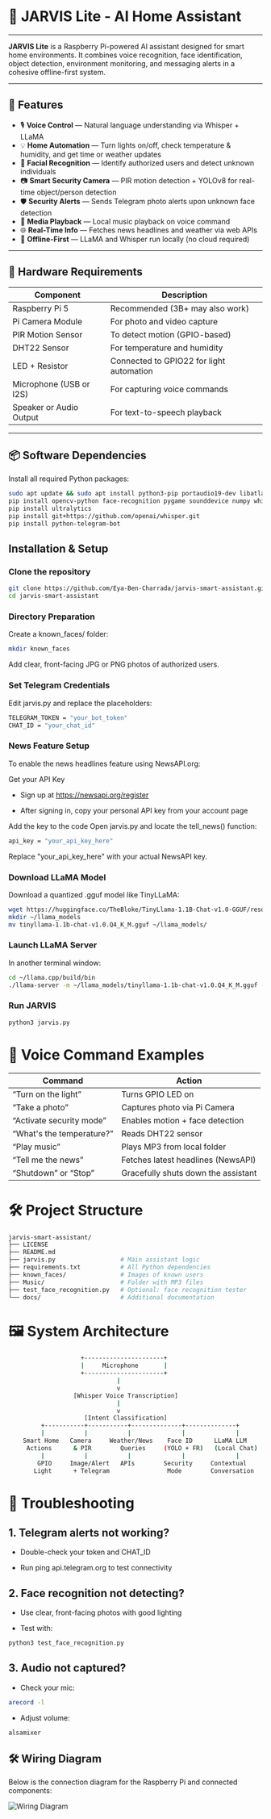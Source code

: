 # 🤖 JARVIS Lite - AI Home Assistant



---

**JARVIS Lite** is a Raspberry Pi-powered AI assistant designed for smart home environments. It combines voice recognition, face identification, object detection, environment monitoring, and messaging alerts in a cohesive offline-first system.

---

## 🚀 Features

- 🎙️ **Voice Control** — Natural language understanding via Whisper + LLaMA
- 💡 **Home Automation** — Turn lights on/off, check temperature & humidity, and get time or weather updates
- 👤 **Facial Recognition** — Identify authorized users and detect unknown individuals
- 📷 **Smart Security Camera** — PIR motion detection + YOLOv8 for real-time object/person detection
- 🛡️ **Security Alerts** — Sends Telegram photo alerts upon unknown face detection
- 🎵 **Media Playback** — Local music playback on voice command
- 🌐 **Real-Time Info** — Fetches news headlines and weather via web APIs
- 🔌 **Offline-First** — LLaMA and Whisper run locally (no cloud required)

---

## 🧰 Hardware Requirements

| Component                  | Description                                |
|---------------------------|--------------------------------------------|
| Raspberry Pi 5            | Recommended (3B+ may also work)            |
| Pi Camera Module          | For photo and video capture                |
| PIR Motion Sensor         | To detect motion (GPIO-based)              |
| DHT22 Sensor              | For temperature and humidity               |
| LED + Resistor            | Connected to GPIO22 for light automation   |
| Microphone (USB or I2S)   | For capturing voice commands               |
| Speaker or Audio Output   | For text-to-speech playback                |

---

## 📦 Software Dependencies

Install all required Python packages:

```bash
sudo apt update && sudo apt install python3-pip portaudio19-dev libatlas-base-dev espeak ffmpeg
pip install opencv-python face-recognition pygame sounddevice numpy whisper pyttsx3 requests gpiozero pillow adafruit-circuitpython-dht
pip install ultralytics
pip install git+https://github.com/openai/whisper.git
pip install python-telegram-bot
```
##  Installation & Setup
### Clone the repository

```bash
git clone https://github.com/Eya-Ben-Charrada/jarvis-smart-assistant.git
cd jarvis-smart-assistant
```
### Directory Preparation
Create a known_faces/ folder:
```bash
mkdir known_faces
```
Add clear, front-facing JPG or PNG photos of authorized users.

### Set Telegram Credentials
Edit jarvis.py and replace the placeholders: 
```bash
TELEGRAM_TOKEN = "your_bot_token"
CHAT_ID = "your_chat_id"
```
### News Feature Setup
To enable the news headlines feature using NewsAPI.org:

Get your API Key

- Sign up at https://newsapi.org/register

- After signing in, copy your personal API key from your account page

Add the key to the code
Open jarvis.py and locate the tell_news() function:
```bash
api_key = "your_api_key_here"
```
Replace "your_api_key_here" with your actual NewsAPI key.

### Download LLaMA Model
Download a quantized .gguf model like TinyLLaMA:
```bash
wget https://huggingface.co/TheBloke/TinyLlama-1.1B-Chat-v1.0-GGUF/resolve/main/tinyllama-1.1b-chat-v1.0.Q4_K_M.gguf
mkdir ~/llama_models
mv tinyllama-1.1b-chat-v1.0.Q4_K_M.gguf ~/llama_models/
```

### Launch LLaMA Server
In another terminal window:
```bash
cd ~/llama.cpp/build/bin
./llama-server -m ~/llama_models/tinyllama-1.1b-chat-v1.0.Q4_K_M.gguf --port 8080
```

### Run JARVIS
```bash
python3 jarvis.py
```

# 🎤 Voice Command Examples

| Command                   | Action                              |
| ------------------------- | ----------------------------------- |
| “Turn on the light”       | Turns GPIO LED on                   |
| “Take a photo”            | Captures photo via Pi Camera        |
| “Activate security mode”  | Enables motion + face detection     |
| “What's the temperature?” | Reads DHT22 sensor                  |
| “Play music”              | Plays MP3 from local folder         |
| “Tell me the news”        | Fetches latest headlines (NewsAPI)  |
| “Shutdown” or “Stop”      | Gracefully shuts down the assistant |


# 🛠️ Project Structure
```bash
jarvis-smart-assistant/
├── LICENSE
├── README.md
├── jarvis.py                  # Main assistant logic
├── requirements.txt           # All Python dependencies
├── known_faces/               # Images of known users
├── Music/                     # Folder with MP3 files
├── test_face_recognition.py   # Optional: face recognition tester
└── docs/                      # Additional documentation
```

# 🖼️ System Architecture
```bash
                    +----------------------+
                    |     Microphone       |
                    +----------------------+
                              |
                              v
                  [Whisper Voice Transcription]
                              |
                              v
                     [Intent Classification]
         +-----------+-----------+--------------+--------------+
         |           |           |              |              |
    Smart Home   Camera     Weather/News    Face ID      LLaMA LLM
     Actions      & PIR        Queries     (YOLO + FR)   (Local Chat)
         |           |           |              |              |
        GPIO     Image/Alert   APIs        Security     Contextual
       Light      + Telegram                Mode        Conversation

```

# 🧪 Troubleshooting
## 1. Telegram alerts not working?
- Double-check your token and CHAT_ID

- Run ping api.telegram.org to test connectivity

## 2. Face recognition not detecting?
- Use clear, front-facing photos with good lighting

- Test with:
```bash
python3 test_face_recognition.py
```

## 3. Audio not captured?
- Check your mic:
```bash
arecord -l
```

- Adjust volume:
```bash
alsamixer
```


## 🛠️ Wiring Diagram

Below is the connection diagram for the Raspberry Pi and connected components:

![Wiring Diagram](wiring.png)









